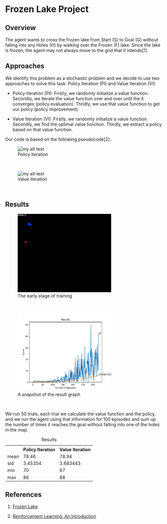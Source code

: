 # Frozen Lake Project

## Overview

The agent wants to cross the frozen lake from Start (S) to Goal (G) without falling into any Holes (H) by walking over the Frozen (F) lake. Since the lake is frozen, the agent may not always move to the grid that it intends[1].

## Approaches

We identify this problem as a stochastic problem and we decide to use two approaches to solve this task: Policy Iteration (PI) and Value Iteration (VI).

* Policy Iteration (PI): Firstly, we randomly initialize a value function. Secondly, we iterate the value function over and over until the it converges (policy evaluation). Thridly, we use that value function to get our policy (policy improvement). 

* Value Iteration (VI): Firstly, we randomly initialize a value function. Secondly, we find the optimal value function. Thirdly, we extract a policy based on that value function.

Our code is based on the following pseudocode[2].

<figure>
  <img src="https://github.com/neilchen1998/frozen-lake/blob/main/graphs/policy-iteration-pseudocode" alt="my alt text" width="300" height="250"/>
  <figcaption align="bottom">Policy iteration</figcaption>
</figure>

&nbsp;

<figure>
  <img src="https://github.com/neilchen1998/frozen-lake/blob/main/graphs/value-iteration-pseudocode" alt="my alt text" width="300" height="250"/>
  <figcaption align="bottom">Value iteration</figcaption>
</figure>

&nbsp;

## Results

<figure>
  <img src="https://github.com/neilchen1998/ai-snake/blob/main/gifs/training-early-stage.gif" alt="my alt text" width="300" height="250"/>
  <figcaption align="bottom">The early stage of training</figcaption>
</figure>

&nbsp;

<figure>
  <img src="https://github.com/neilchen1998/ai-snake/blob/main/gifs/result-graph.png" alt="my alt text" width="300" height="250"/>
  <figcaption align="bottom">A snapshot of the result graph</figcaption>
</figure>

&nbsp;

We run 50 trials, each trial we calculate the value function and the policy, and we run the agent using that information for 100 episodes and sum up the number of times it reaches the goal without falling into one of the holes in the map.

<table>
<caption align="center">Results</caption>
<tr>
    <th></th>
    <th>Policy Iteration</th>
    <th>Value Iteration</th>
</tr>
<tr>
    <td>mean</td>
    <td>78.46</td>
    <td>78.94</td>
</tr>
<tr>
    <td>std</td>
    <td>3.45354</td>
    <td>3.683443</td>
</tr>
<tr>
    <td>min</td>
    <td>70</td>
    <td>67</td>
</tr>
<tr>
    <td>max</td>
    <td>86</td>
    <td>88</td>
</tr>
</table>

## References

1. [Frozen Lake](https://www.gymlibrary.dev/environments/toy_text/frozen_lake/)

2. [Reinforcement Learning: An Introduction](https://web.stanford.edu/class/psych209/Readings/SuttonBartoIPRLBook2ndEd.pdf)